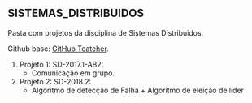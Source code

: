 ## SISTEMAS_DISTRIBUIDOS

Pasta com projetos da disciplina de Sistemas Distribuidos.

Github base: [GitHub Teatcher](https://github.com/proflage/teaching).

1. Projeto 1: SD-2017.1-AB2:
	- Comunicação em  grupo.
2. Projeto 2: SD-2018.2:
	- Algoritmo de detecção de Falha + Algoritmo de eleição de líder
